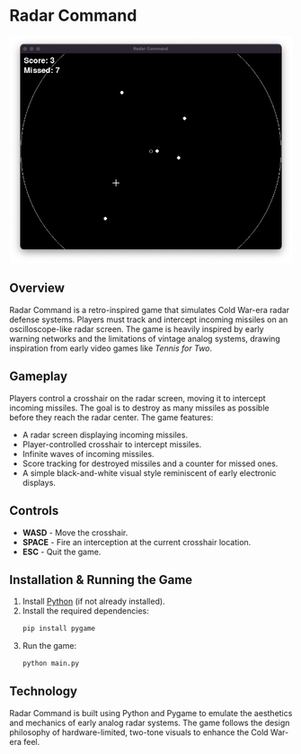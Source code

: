 # Radar Command

![Radar Command](images/Radar%20Command.png)

## Overview
Radar Command is a retro-inspired game that simulates Cold War-era radar defense systems. Players must track and intercept incoming missiles on an oscilloscope-like radar screen. The game is heavily inspired by early warning networks and the limitations of vintage analog systems, drawing inspiration from early video games like *Tennis for Two*.

## Gameplay
Players control a crosshair on the radar screen, moving it to intercept incoming missiles. The goal is to destroy as many missiles as possible before they reach the radar center. The game features:

- A radar screen displaying incoming missiles.
- Player-controlled crosshair to intercept missiles.
- Infinite waves of incoming missiles.
- Score tracking for destroyed missiles and a counter for missed ones.
- A simple black-and-white visual style reminiscent of early electronic displays.

## Controls
- **WASD** - Move the crosshair.
- **SPACE** - Fire an interception at the current crosshair location.
- **ESC** - Quit the game.

## Installation & Running the Game
1. Install [Python](https://www.python.org/downloads/) (if not already installed).
2. Install the required dependencies:
   ```sh
   pip install pygame
    ```
3. Run the game:
    ```sh
    python main.py
    ```

## Technology
Radar Command is built using Python and Pygame to emulate the aesthetics and mechanics of early analog radar systems. The game follows the design philosophy of hardware-limited, two-tone visuals to enhance the Cold War-era feel.
